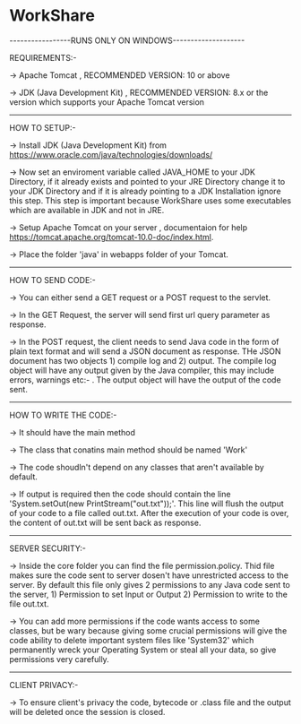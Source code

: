 # WorkShare

-----------------RUNS ONLY ON WINDOWS--------------------

REQUIREMENTS:-

-> Apache Tomcat , RECOMMENDED VERSION: 10 or above

-> JDK (Java Development Kit) , RECOMMENDED VERSION: 8.x or the version which supports your Apache Tomcat version
   
----------------------------------------------------------

HOW TO SETUP:-

-> Install JDK (Java Development Kit) from https://www.oracle.com/java/technologies/downloads/

-> Now set an enviroment variable called JAVA_HOME to your JDK Directory, if it already exists and pointed to your JRE Directory change it to your JDK Directory and if it is already pointing to a JDK Installation ignore this step. This step is important because WorkShare uses some executables which are available in JDK and not in JRE.

-> Setup Apache Tomcat on your server , documentaion for help https://tomcat.apache.org/tomcat-10.0-doc/index.html.

-> Place the folder 'java' in webapps folder of your Tomcat.

---------------------------------------------------------

HOW TO SEND CODE:-

-> You can either send a GET request or a POST request to the servlet. 

-> In the GET Request, the server will send first url query parameter as response. 

-> In the POST request, the client needs to send Java code in the form of plain text format and will send a JSON document as response. THe JSON document has two objects 1) compile log and 2) output. The compile log object will have any output given by the Java compiler, this may include errors, warnings etc:- . The output object will have the output of the code sent.

---------------------------------------------------------

HOW TO WRITE THE CODE:-

-> It should have the main method

-> The class that conatins main method should be named 'Work'

-> The code shoudln't depend on any classes that aren't available by default.

-> If output is required then the code should contain the line 'System.setOut(new PrintStream(\"out.txt\"));'. This line will flush the output of your code to a file called out.txt. After the execution of your code is over, the content of out.txt will be sent back as response.

-------------------------------------------------------

SERVER SECURITY:-

-> Inside the core folder you can find the file permission.policy. Thid file makes sure the code sent to server dosen't have unrestricted access to the server. By default this file only gives 2 permissions to any  Java code sent to the server, 1) Permission to set Input or Output 2) Permission to write to the file out.txt.

-> You can add more permissions if the code wants access to some classes, but be wary because giving some crucial permissions will give the code ability to delete important system files like 'System32' which permanently wreck your Operating System or steal all your data, so give permissions very carefully.

-------------------------------------------------------

CLIENT PRIVACY:-

-> To ensure client's privacy the code, bytecode or .class file and the output will be deleted once the session is closed.
